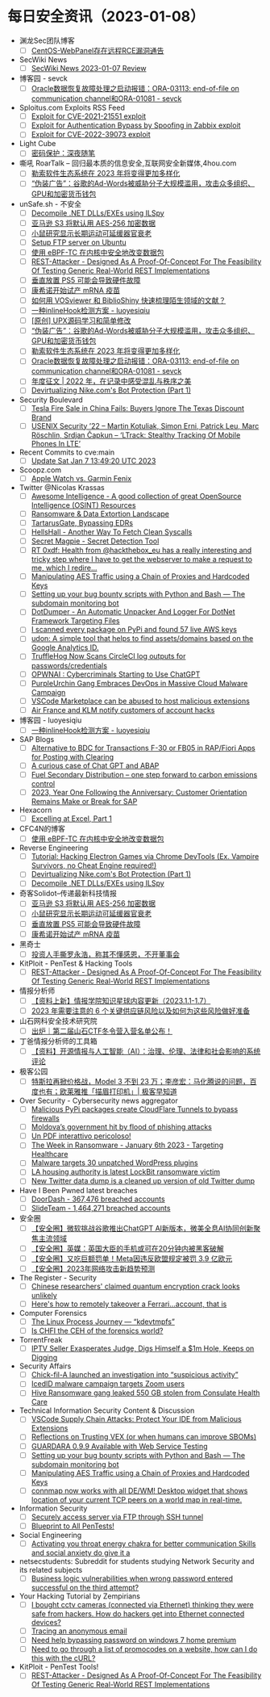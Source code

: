 # 每日安全资讯（2023-01-08）

- 渊龙Sec团队博客
  - [ ] [CentOS-WebPanel存在远程RCE漏洞通告](https://blog.aabyss.cn/post-169.html)
- SecWiki News
  - [ ] [SecWiki News 2023-01-07 Review](http://www.sec-wiki.com/?2023-01-07)
- 博客园 - sevck
  - [ ] [Oracle数据恢复故障处理之启动报错：ORA-03113: end-of-file on communication channel和ORA-01081 - sevck](https://www.cnblogs.com/sevck/p/17032422.html)
- Sploitus.com Exploits RSS Feed
  - [ ] [Exploit for CVE-2021-21551 exploit](https://sploitus.com/exploit?id=AC8D2492-71F7-558A-B3DB-92BFEE01C154&utm_source=rss&utm_medium=rss)
  - [ ] [Exploit for Authentication Bypass by Spoofing in Zabbix exploit](https://sploitus.com/exploit?id=007F0400-CE2C-5E60-9459-E910F38FF6CC&utm_source=rss&utm_medium=rss)
  - [ ] [Exploit for CVE-2022-39073 exploit](https://sploitus.com/exploit?id=891B9809-E288-534D-AD38-8132024FDB49&utm_source=rss&utm_medium=rss)
- Light Cube
  - [ ] [密码保护：深夜随笔](https://github.red/solitude/)
- 嘶吼 RoarTalk – 回归最本质的信息安全,互联网安全新媒体,4hou.com
  - [ ] [勒索软件生态系统在 2023 年将变得更加多样化](https://www.4hou.com/posts/jJDv)
  - [ ] [“伪装广告”：谷歌的Ad-Words被威胁分子大规模滥用，攻击众多组织、GPU和加密货币钱包](https://www.4hou.com/posts/JXmg)
- unSafe.sh - 不安全
  - [ ] [Decompile .NET DLLs/EXEs using ILSpy](https://buaq.net/go-144594.html)
  - [ ] [亚马逊 S3 将默认用 AES-256 加密数据](https://buaq.net/go-144596.html)
  - [ ] [小鼠研究显示长期运动可延缓器官衰老](https://buaq.net/go-144597.html)
  - [ ] [Setup FTP server on Ubuntu](https://buaq.net/go-144579.html)
  - [ ] [使用 eBPF-TC 在内核中安全地改变数据包](https://buaq.net/go-144577.html)
  - [ ] [REST-Attacker - Designed As A Proof-Of-Concept For The Feasibility Of Testing Generic Real-World REST Implementations](https://buaq.net/go-144574.html)
  - [ ] [垂直放置 PS5 可能会导致硬件故障](https://buaq.net/go-144585.html)
  - [ ] [康希诺开始试产 mRNA 疫苗](https://buaq.net/go-144569.html)
  - [ ] [如何用 VOSviewer 和 BiblioShiny 快速梳理陌生领域的文献？](https://buaq.net/go-144568.html)
  - [ ] [一种inlineHook检测方案 - luoyesiqiu](https://buaq.net/go-144561.html)
  - [ ] [[原创] UPX源码学习和简单修改](https://buaq.net/go-144562.html)
  - [ ] [“伪装广告”：谷歌的Ad-Words被威胁分子大规模滥用，攻击众多组织、GPU和加密货币钱包](https://buaq.net/go-144549.html)
  - [ ] [勒索软件生态系统在 2023 年将变得更加多样化](https://buaq.net/go-144548.html)
  - [ ] [Oracle数据恢复故障处理之启动报错：ORA-03113: end-of-file on communication channel和ORA-01081 - sevck](https://buaq.net/go-144550.html)
  - [ ] [年度征文 | 2022 年，在记录中感受混乱与秩序之美](https://buaq.net/go-144556.html)
  - [ ] [Devirtualizing Nike.com's Bot Protection (Part 1)](https://buaq.net/go-144546.html)
- Security Boulevard
  - [ ] [Tesla Fire Sale in China Fails: Buyers Ignore The Texas Discount Brand](https://securityboulevard.com/2023/01/tesla-fire-sale-in-china-fails-buyers-ignore-the-texas-discount-brand/)
  - [ ] [USENIX Security ’22 – Martin Kotuliak, Simon Erni, Patrick Leu, Marc Röschlin, Srdjan Čapkun – ‘LTrack: Stealthy Tracking Of Mobile Phones In LTE’](https://securityboulevard.com/2023/01/usenix-security-22-martin-kotuliak-simon-erni-patrick-leu-marc-roschlin-srdjan-capkun-ltrack-stealthy-tracking-of-mobile-phones-in-lte/)
- Recent Commits to cve:main
  - [ ] [Update Sat Jan  7 13:49:20 UTC 2023](https://github.com/trickest/cve/commit/f70d5969f813a84bf10f91631597b1cda5e8ea81)
- Scoopz.com
  - [ ] [Apple Watch vs. Garmin Fenix](https://blog.scoopz.com/2023/01/07/apple-watch-vs-garmin-fenix/)
- Twitter @Nicolas Krassas
  - [ ] [Awesome Intelligence - A good collection of great OpenSource Intelligence (OSINT) Resources](https://twitter.com/Dinosn/status/1611781582586773516)
  - [ ] [Ransomware & Data Extortion Landscape](https://twitter.com/Dinosn/status/1611772293876785157)
  - [ ] [TartarusGate, Bypassing EDRs](https://twitter.com/Dinosn/status/1611771688269529094)
  - [ ] [HellsHall - Another Way To Fetch Clean Syscalls](https://twitter.com/Dinosn/status/1611771629641539585)
  - [ ] [Secret Magpie - Secret Detection Tool](https://twitter.com/Dinosn/status/1611742959845654528)
  - [ ] [RT 0xdf: Health from @hackthebox_eu has a really interesting and tricky step where I have to get the webserver to make a request to me, which I redire...](https://twitter.com/0xdf_/status/1611739256627642368)
  - [ ] [Manipulating AES Traffic using a Chain of Proxies and Hardcoded Keys](https://twitter.com/Dinosn/status/1611681014744596486)
  - [ ] [Setting up your bug bounty scripts with Python and Bash — The subdomain monitoring bot](https://twitter.com/Dinosn/status/1611680826902876161)
  - [ ] [DotDumper - An Automatic Unpacker And Logger For DotNet Framework Targeting Files](https://twitter.com/Dinosn/status/1611629355892875265)
  - [ ] [I scanned every package on PyPi and found 57 live AWS keys](https://twitter.com/Dinosn/status/1611629247008837634)
  - [ ] [udon: A simple tool that helps to find assets/domains based on the Google Analytics ID.](https://twitter.com/Dinosn/status/1611629195766923265)
  - [ ] [TruffleHog Now Scans CircleCI log outputs for passwords/credentials](https://twitter.com/Dinosn/status/1611629163299090432)
  - [ ] [OPWNAI : Cybercriminals Starting to Use ChatGPT](https://twitter.com/Dinosn/status/1611629092926881793)
  - [ ] [PurpleUrchin Gang Embraces DevOps in Massive Cloud Malware Campaign](https://twitter.com/Dinosn/status/1611628778337206272)
  - [ ] [VSCode Marketplace can be abused to host malicious extensions](https://twitter.com/Dinosn/status/1611628554847981570)
  - [ ] [Air France and KLM notify customers of account hacks](https://twitter.com/Dinosn/status/1611628516927504384)
- 博客园 - luoyesiqiu
  - [ ] [一种inlineHook检测方案 - luoyesiqiu](https://www.cnblogs.com/luoyesiqiu/p/inlineHookDetect.html)
- SAP Blogs
  - [ ] [Alternative to BDC for Transactions F-30 or FB05 in RAP/Fiori Apps for Posting with Clearing](https://blogs.sap.com/2023/01/07/alternative-to-bdc-for-transactions-f-30-or-fb05-in-rap-fiori-apps-for-posting-with-clearing/)
  - [ ] [A curious case of Chat GPT and ABAP](https://blogs.sap.com/2023/01/07/a-curious-case-of-chat-gpt-and-abap/)
  - [ ] [Fuel Secondary Distribution – one step forward to carbon emissions control](https://blogs.sap.com/2023/01/07/fuel-secondary-distribution-one-step-forward-to-carbon-emissions-control/)
  - [ ] [2023, Year One Following the Anniversary: Customer Orientation Remains Make or Break for SAP](https://blogs.sap.com/2023/01/07/2023-year-one-following-the-anniversary-customer-orientation-remains-make-or-break-for-sap/)
- Hexacorn
  - [ ] [Excelling at Excel, Part 1](https://www.hexacorn.com/blog/2023/01/07/excelling-at-excel-part-1/)
- CFC4N的博客
  - [ ] [使用 eBPF-TC 在内核中安全地改变数据包](https://www.cnxct.com/using-ebpf-tc-to-securely-mangle-packets-in-the-kernel/)
- Reverse Engineering
  - [ ] [Tutorial: Hacking Electron Games via Chrome DevTools (Ex. Vampire Survivors, no Cheat Engine required!)](https://www.reddit.com/r/ReverseEngineering/comments/1063696/tutorial_hacking_electron_games_via_chrome/)
  - [ ] [Devirtualizing Nike.com's Bot Protection (Part 1)](https://www.reddit.com/r/ReverseEngineering/comments/105bp56/devirtualizing_nikecoms_bot_protection_part_1/)
  - [ ] [Decompile .NET DLLs/EXEs using ILSpy](https://www.reddit.com/r/ReverseEngineering/comments/105ruas/decompile_net_dllsexes_using_ilspy/)
- 奇客Solidot–传递最新科技情报
  - [ ] [亚马逊 S3 将默认用 AES-256 加密数据](https://www.solidot.org/story?sid=73832)
  - [ ] [小鼠研究显示长期运动可延缓器官衰老](https://www.solidot.org/story?sid=73831)
  - [ ] [垂直放置 PS5 可能会导致硬件故障](https://www.solidot.org/story?sid=73830)
  - [ ] [康希诺开始试产 mRNA 疫苗](https://www.solidot.org/story?sid=73829)
- 黑奇士
  - [ ] [投资人手撕罗永浩，称其不懂感恩，不开董事会](https://mp.weixin.qq.com/s?__biz=MzI5ODYwNTE4Nw==&mid=2247487319&idx=1&sn=30d7b97df92fd3cae105b46e43648936&chksm=eca200bbdbd589adbde2266ea8c03c3c410cf8d05cf0f997a7bdc6cd7cce45b023a546fddf35&scene=58&subscene=0#rd)
- KitPloit - PenTest & Hacking Tools
  - [ ] [REST-Attacker - Designed As A Proof-Of-Concept For The Feasibility Of Testing Generic Real-World REST Implementations](http://www.kitploit.com/2023/01/rest-attacker-designed-as-proof-of.html)
- 情报分析师
  - [ ] [【资料上新】情报学院知识星球内容更新（2023.1.1-1.7）](https://mp.weixin.qq.com/s?__biz=MzA3Mjc1MTkwOA==&mid=2650522323&idx=1&sn=9a1eb954e0680fe016d8c8eb31c7903e&chksm=8716ec98b061658e6b88c45534041caf60c252f569a97f390074cf5d49a79d12a2b2b65d5067&scene=58&subscene=0#rd)
  - [ ] [2023 年需要注意的 6 个关键供应链风险以及如何为这些风险做好准备](https://mp.weixin.qq.com/s?__biz=MzA3Mjc1MTkwOA==&mid=2650522323&idx=2&sn=561e763b6ed849ac6af53c694cd50428&chksm=8716ec98b061658e3f1dcea6037115f9bacd083e9ca39653787b73be13fd7fca73a62939dbe3&scene=58&subscene=0#rd)
- 山石网科安全技术研究院
  - [ ] [出炉｜第二届山石CTF冬令营入营名单公布！](https://mp.weixin.qq.com/s?__biz=MzUzMDUxNTE1Mw==&mid=2247499431&idx=1&sn=f2fa9b1e6ef63a17117db4520b87c9a8&chksm=fa522b19cd25a20fa66d16cae2f6707f9a3f88dd0e7d8d47c55fd89a9a39bf47fdbc0c5ea130&scene=58&subscene=0#rd)
- 丁爸情报分析师的工具箱
  - [ ] [【资料】开源情报与人工智能（AI）：治理、伦理、法律和社会影响的系统评论](https://mp.weixin.qq.com/s?__biz=MzI2MTE0NTE3Mw==&mid=2651134328&idx=1&sn=fed45f69d1896278c5c8e6affb0a439c&chksm=f1af6e42c6d8e754cafa97d637c7244b3a96f16b8268a068c3fad268b0b67d70b7394e8aa1dc&scene=58&subscene=0#rd)
- 极客公园
  - [ ] [特斯拉再掀价格战，Model 3 不到 23 万；李彦宏：马化腾说的问题，百度也有；欧莱雅推「描眉打印机」| 极客早知道](https://mp.weixin.qq.com/s?__biz=MTMwNDMwODQ0MQ==&mid=2652980079&idx=1&sn=2f7c7d8e318ca5981d719880a7400da9&chksm=7e543ed94923b7cf8e809f034164112f91e171f0497ba9429e917f10ba30009e69b0c830de87&scene=58&subscene=0#rd)
- Over Security - Cybersecurity news aggregator
  - [ ] [Malicious PyPi packages create CloudFlare Tunnels to bypass firewalls](https://www.bleepingcomputer.com/news/security/malicious-pypi-packages-create-cloudflare-tunnels-to-bypass-firewalls/)
  - [ ] [Moldovaʼs government hit by flood of phishing attacks](https://therecord.media/moldova%ca%bcs-government-hit-by-flood-of-phishing-attacks/)
  - [ ] [Un PDF interattivo pericoloso!](https://hackerjournal.it/11103/un-pdf-interattivo/)
  - [ ] [The Week in Ransomware - January 6th 2023 - Targeting Healthcare](https://www.bleepingcomputer.com/news/security/the-week-in-ransomware-january-6th-2023-targeting-healthcare/)
  - [ ] [Malware targets 30 unpatched WordPress plugins](https://www.malwarebytes.com/blog/news/2023/01/update-your-wordpress-plugins-now-mass-backdoor-campaign-underway)
  - [ ] [LA housing authority is latest LockBit ransomware victim](https://www.malwarebytes.com/blog/news/2023/01/la-housing-authority-is-latest-lockbit-ransomware-victim)
  - [ ] [New Twitter data dump is a cleaned up version of old Twitter dump](https://www.malwarebytes.com/blog/news/2023/01/new-twitter-data-dump-is-a-cleaned-up-version-of-old-twitter-dump)
- Have I Been Pwned latest breaches
  - [ ] [DoorDash - 367,476 breached accounts](https://haveibeenpwned.com/PwnedWebsites#DoorDash)
  - [ ] [SlideTeam - 1,464,271 breached accounts](https://haveibeenpwned.com/PwnedWebsites#SlideTeam)
- 安全圈
  - [ ] [【安全圈】微软挑战谷歌推出ChatGPT AI新版本，微美全息AI协同创新聚焦主流领域](https://mp.weixin.qq.com/s?__biz=MzIzMzE4NDU1OQ==&mid=2652029510&idx=1&sn=bc8de536c9c45054c842432d95da9255&chksm=f36fee06c4186710bdf350d5fb4aa345824810256b4918098f3a30ccd202a44fe0bf41b25d9f&scene=58&subscene=0#rd)
  - [ ] [【安全圈】英媒：英国大臣的手机或可在20分钟内被黑客破解](https://mp.weixin.qq.com/s?__biz=MzIzMzE4NDU1OQ==&mid=2652029510&idx=2&sn=110c15443d7db7dd3072fcef5ded8fa6&chksm=f36fee06c4186710e8e416d8b3721f4b80218117974419104799f37c8358244f5e42815c83af&scene=58&subscene=0#rd)
  - [ ] [【安全圈】又吃巨额罚单！Meta因违反欧盟规定被罚 3.9 亿欧元](https://mp.weixin.qq.com/s?__biz=MzIzMzE4NDU1OQ==&mid=2652029510&idx=3&sn=2f26502b2f8fc853ea66a271e73d3fee&chksm=f36fee06c4186710f12b7d19a6989571233ee050b975f08f7c3b89556fdf15bb8fc0c90e7540&scene=58&subscene=0#rd)
  - [ ] [【安全圈】2023年网络攻击新趋势预测](https://mp.weixin.qq.com/s?__biz=MzIzMzE4NDU1OQ==&mid=2652029510&idx=4&sn=60a3c2b36fddb87dc9c43967c80f05bf&chksm=f36fee06c4186710a0ddbb37bf796ae32a1988dcd9ff983158a434626da9df99709b6543f9af&scene=58&subscene=0#rd)
- The Register - Security
  - [ ] [Chinese researchers' claimed quantum encryption crack looks unlikely](https://go.theregister.com/feed/www.theregister.com/2023/01/07/chinese_researchers_claimed_quantum_encryption/)
  - [ ] [Here's how to remotely takeover a Ferrari...account, that is](https://go.theregister.com/feed/www.theregister.com/2023/01/07/car_hacking_ferrari_account/)
- Computer Forensics
  - [ ] [The Linux Process Journey — “kdevtmpfs”](https://www.reddit.com/r/computerforensics/comments/105ipg5/the_linux_process_journey_kdevtmpfs/)
  - [ ] [Is CHFI the CEH of the forensics world?](https://www.reddit.com/r/computerforensics/comments/105qqva/is_chfi_the_ceh_of_the_forensics_world/)
- TorrentFreak
  - [ ] [IPTV Seller Exasperates Judge, Digs Himself a $1m Hole, Keeps on Digging](https://torrentfreak.com/iptv-seller-exasperates-judge-digs-himself-a-1m-hole-keeps-on-digging-230107/)
- Security Affairs
  - [ ] [Chick-fil-A launched an investigation into “suspicious activity”](https://securityaffairs.com/140476/hacking/chick-fil-a-investigates-suspicious-activity.html)
  - [ ] [IcedID malware campaign targets Zoom users](https://securityaffairs.com/140465/malware/icedid-targets-zoom-users.html)
  - [ ] [Hive Ransomware gang leaked 550 GB stolen from Consulate Health Care](https://securityaffairs.com/140452/cyber-crime/consulate-health-care-hive-ransomware.html)
- Technical Information Security Content & Discussion
  - [ ] [VSCode Supply Chain Attacks: Protect Your IDE from Malicious Extensions](https://www.reddit.com/r/netsec/comments/105xfqa/vscode_supply_chain_attacks_protect_your_ide_from/)
  - [ ] [Reflections on Trusting VEX (or when humans can improve SBOMs)](https://www.reddit.com/r/netsec/comments/105nsbp/reflections_on_trusting_vex_or_when_humans_can/)
  - [ ] [GUARDARA 0.9.9 Available with Web Service Testing](https://www.reddit.com/r/netsec/comments/1060n8h/guardara_099_available_with_web_service_testing/)
  - [ ] [Setting up your bug bounty scripts with Python and Bash — The subdomain monitoring bot](https://www.reddit.com/r/netsec/comments/105jjlt/setting_up_your_bug_bounty_scripts_with_python/)
  - [ ] [Manipulating AES Traffic using a Chain of Proxies and Hardcoded Keys](https://www.reddit.com/r/netsec/comments/105ft49/manipulating_aes_traffic_using_a_chain_of_proxies/)
  - [ ] [connmap now works with all DE/WM! Desktop widget that shows location of your current TCP peers on a world map in real-time.](https://www.reddit.com/r/netsec/comments/105q5pl/connmap_now_works_with_all_dewm_desktop_widget/)
- Information Security
  - [ ] [Securely access server via FTP through SSH tunnel](https://www.reddit.com/r/Information_Security/comments/105ygrk/securely_access_server_via_ftp_through_ssh_tunnel/)
  - [ ] [Blueprint to All PenTests!](https://www.reddit.com/r/Information_Security/comments/105dvrj/blueprint_to_all_pentests/)
- Social Engineering
  - [ ] [Activating you throat energy chakra for better communication Skills and social anxiety do give it a](https://www.reddit.com/r/SocialEngineering/comments/105oxh0/activating_you_throat_energy_chakra_for_better/)
- netsecstudents: Subreddit for students studying Network Security and its related subjects
  - [ ] [Business logic vulnerabilities when wrong password entered successful on the third attempt?](https://www.reddit.com/r/netsecstudents/comments/105gi8z/business_logic_vulnerabilities_when_wrong/)
- Your Hacking Tutorial by Zempirians
  - [ ] [I bought cctv cameras (connected via Ethernet) thinking they were safe from hackers. How do hackers get into Ethernet connected devices?](https://www.reddit.com/r/HowToHack/comments/105yi5c/i_bought_cctv_cameras_connected_via_ethernet/)
  - [ ] [Tracing an anonymous email](https://www.reddit.com/r/HowToHack/comments/105soq9/tracing_an_anonymous_email/)
  - [ ] [Need help bypassing password on windows 7 home premium](https://www.reddit.com/r/HowToHack/comments/105qs17/need_help_bypassing_password_on_windows_7_home/)
  - [ ] [Need to go through a list of promocodes on a website, how can I do this with the cURL?](https://www.reddit.com/r/HowToHack/comments/105b5pk/need_to_go_through_a_list_of_promocodes_on_a/)
- KitPloit - PenTest Tools!
  - [ ] [REST-Attacker - Designed As A Proof-Of-Concept For The Feasibility Of Testing Generic Real-World REST Implementations](http://www.kitploit.com/2023/01/rest-attacker-designed-as-proof-of.html)
